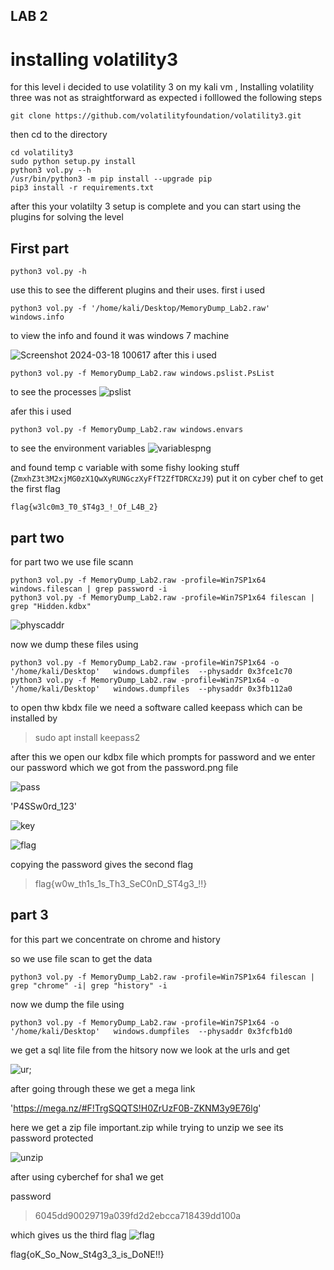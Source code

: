 ## LAB 2
# installing volatility3
for this level i decided to use volatility 3 on my kali vm , Installing volatility three was not as straightforward as expected i folllowed the following steps

`git clone https://github.com/volatilityfoundation/volatility3.git`

then cd to the directory

```
cd volatility3
sudo python setup.py install
python3 vol.py --h
/usr/bin/python3 -m pip install --upgrade pip
pip3 install -r requirements.txt
```

after this your volatilty 3 setup is complete and you can start using the plugins for solving the level

## First part

``python3 vol.py -h``

use this to see the different plugins and their uses.
first i used

``python3 vol.py -f '/home/kali/Desktop/MemoryDump_Lab2.raw' windows.info``

to view the info and found it was windows 7 machine


![Screenshot 2024-03-18 100617](https://github.com/adwait3/memlabs/assets/148553626/c41159bb-0975-4f90-98ba-7a03f9237a06)
after this i used

``python3 vol.py -f MemoryDump_Lab2.raw windows.pslist.PsList``

to see the processes
![pslist](https://github.com/adwait3/memlabs/assets/148553626/82052238-034f-46be-9c13-f8d41f964f0a)

afer this i used 

``python3 vol.py -f MemoryDump_Lab2.raw windows.envars``

to see the environment variables
![variablespng](https://github.com/adwait3/memlabs/assets/148553626/0905da9f-478f-49c3-8d8d-79ca8beef071)

and found temp c variable with some fishy looking stuff (``ZmxhZ3t3M2xjMG0zX1QwXyRUNGczXyFfT2ZfTDRCXzJ9``) put it on cyber chef to get the first flag

``flag{w3lc0m3_T0_$T4g3_!_Of_L4B_2}``

## part two
for part two we use file scann 

```
python3 vol.py -f MemoryDump_Lab2.raw -profile=Win7SP1x64 windows.filescan | grep password -i
python3 vol.py -f MemoryDump_Lab2.raw -profile=Win7SP1x64 filescan | grep "Hidden.kdbx"
```

![physcaddr](https://github.com/adwait3/memlabs/assets/148553626/b18e004e-5c80-4a7f-a10a-1e4ac6b63f5d)

now we dump these files using 

```
python3 vol.py -f MemoryDump_Lab2.raw -profile=Win7SP1x64 -o '/home/kali/Desktop'   windows.dumpfiles  --physaddr 0x3fce1c70
python3 vol.py -f MemoryDump_Lab2.raw -profile=Win7SP1x64 -o '/home/kali/Desktop'   windows.dumpfiles  --physaddr 0x3fb112a0
```

to open thw kbdx file we need a software called keepass which can be installed by 
>sudo apt install keepass2


after this we open our kdbx file which prompts for password and we enter our password which we got from the password.png file 

![pass](https://github.com/adwait3/memlabs/assets/148553626/2159e0a3-f83f-463f-8e46-ef045e5ff8e4)

'P4SSw0rd_123'

![key](https://github.com/adwait3/memlabs/assets/148553626/a540ec39-270f-4c3a-92bc-55c0947b2498)

![flag](https://github.com/adwait3/memlabs/assets/148553626/a0913f02-a70d-474b-90cb-76699ff05641)

copying the password gives the second flag 

>flag{w0w_th1s_1s_Th3_SeC0nD_ST4g3_!!}

## part 3
for this part we concentrate on chrome and history 

 so we use file scan to get the data 

 ```
 python3 vol.py -f MemoryDump_Lab2.raw -profile=Win7SP1x64 filescan | grep "chrome" -i| grep "history" -i
```

now we dump the file using 
```
python3 vol.py -f MemoryDump_Lab2.raw -profile=Win7SP1x64 -o '/home/kali/Desktop'   windows.dumpfiles  --physaddr 0x3fcfb1d0

```

we get a sql lite file from the hitsory now we look at the urls and get 

![ur;](https://github.com/adwait3/memlabs/assets/148553626/d70a07c1-fbb1-44ac-844e-a4225e8dd3af)

after going through these we get a mega link 

'https://mega.nz/#F!TrgSQQTS!H0ZrUzF0B-ZKNM3y9E76lg'

here we get a zip file important.zip while trying to unzip we see its password protected 

![unzip](https://github.com/adwait3/memlabs/assets/148553626/a2d46727-e7c6-4381-b212-4d73c4a32e34)

after using cyberchef for sha1 we get 

password
>6045dd90029719a039fd2d2ebcca718439dd100a

which gives us the third flag
![flag](https://github.com/adwait3/memlabs/assets/148553626/699fb548-8f43-4a39-af52-3cfb412c3719)

flag{oK_So_Now_St4g3_3_is_DoNE!!}
